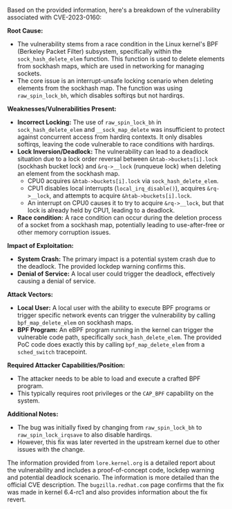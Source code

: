 Based on the provided information, here's a breakdown of the vulnerability associated with CVE-2023-0160:

**Root Cause:**
- The vulnerability stems from a race condition in the Linux kernel's BPF (Berkeley Packet Filter) subsystem, specifically within the `sock_hash_delete_elem` function. This function is used to delete elements from sockhash maps, which are used in networking for managing sockets.
- The core issue is an interrupt-unsafe locking scenario when deleting elements from the sockhash map. The function was using `raw_spin_lock_bh`, which disables softirqs but not hardirqs.

**Weaknesses/Vulnerabilities Present:**
- **Incorrect Locking:** The use of `raw_spin_lock_bh` in `sock_hash_delete_elem` and `__sock_map_delete`  was insufficient to protect against concurrent access from hardirq contexts. It only disables softirqs, leaving the code vulnerable to race conditions with hardirqs.
- **Lock Inversion/Deadlock:** The vulnerability can lead to a deadlock situation due to a lock order reversal between `&htab->buckets[i].lock` (sockhash bucket lock) and `&rq->__lock` (runqueue lock) when deleting an element from the sockhash map.
  - CPU0 acquires `&htab->buckets[i].lock` via `sock_hash_delete_elem`.
  - CPU1 disables local interrupts (`local_irq_disable()`), acquires `&rq->__lock`, and attempts to acquire `&htab->buckets[i].lock`.
  - An interrupt on CPU0 causes it to try to acquire `&rq->__lock`, but that lock is already held by CPU1, leading to a deadlock.
- **Race condition:** A race condition can occur during the deletion process of a socket from a sockhash map, potentially leading to use-after-free or other memory corruption issues.

**Impact of Exploitation:**
- **System Crash:** The primary impact is a potential system crash due to the deadlock. The provided lockdep warning confirms this.
- **Denial of Service:** A local user could trigger the deadlock, effectively causing a denial of service.

**Attack Vectors:**
- **Local User:**  A local user with the ability to execute BPF programs or trigger specific network events can trigger the vulnerability by calling `bpf_map_delete_elem` on sockhash maps.
- **BPF Program:** An eBPF program running in the kernel can trigger the vulnerable code path, specifically `sock_hash_delete_elem`. The provided PoC code does exactly this by calling `bpf_map_delete_elem` from a `sched_switch` tracepoint.

**Required Attacker Capabilities/Position:**
- The attacker needs to be able to load and execute a crafted BPF program.
- This typically requires root privileges or the `CAP_BPF` capability on the system.

**Additional Notes:**
- The bug was initially fixed by changing from `raw_spin_lock_bh` to `raw_spin_lock_irqsave` to also disable hardirqs.
- However, this fix was later reverted in the upstream kernel due to other issues with the change.

The information provided from `lore.kernel.org` is a detailed report about the vulnerability and includes a proof-of-concept code, lockdep warning and potential deadlock scenario. The information is more detailed than the official CVE description. The `bugzilla.redhat.com` page confirms that the fix was made in kernel 6.4-rc1 and also provides information about the fix revert.